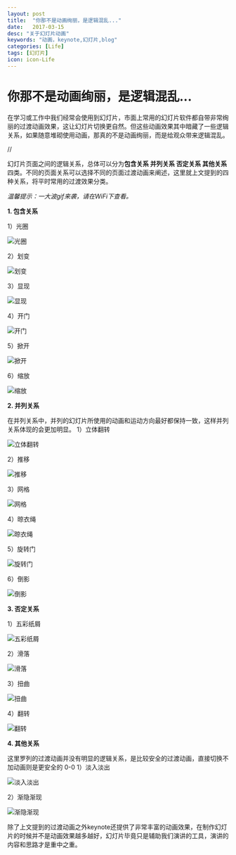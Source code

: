 ```yaml
---
layout: post
title:  "你那不是动画绚丽，是逻辑混乱..."
date:   2017-03-15
desc: "关于幻灯片动画"
keywords: "动画，keynote,幻灯片,blog"
categories: [Life]
tags: [幻灯片]
icon: icon-Life
---
```

# 你那不是动画绚丽，是逻辑混乱...



在学习或工作中我们经常会使用到幻灯片，市面上常用的幻灯片软件都自带非常绚丽的过渡动画效果，这让幻灯片切换更自然。但这些动画效果其中暗藏了一些逻辑关系，如果随意堆砌使用动画，那真的不是动画绚丽，而是给观众带来逻辑混乱。

// 

幻灯片页面之间的逻辑关系，总体可以分为**包含关系 并列关系 否定关系 其他关系**四类。不同的页面关系可以选择不同的页面过渡动画来阐述，这里就上文提到的四种关系，将平时常用的过渡效果分类。

*温馨提示：一大波gif来袭，请在WiFi下查看。*

**1. 包含关系**


1）光圈

![光圈](http://ww1.sinaimg.cn/mw690/a452f3fagy1fdywjp9r8hg20dc09xqdr.gif)

2）划变

![划变](http://ww1.sinaimg.cn/mw690/a452f3fagy1fdywjod3uug20dc09x0y7.gif)

3）显现

![显现](http://ww1.sinaimg.cn/mw690/a452f3fagy1fdywjo5hhxg20dc09xwiq.gif)

4）开门

![开门](http://ww1.sinaimg.cn/mw690/a452f3fagy1fdywjo0ortg20dc09xwiq.gif)

5）掀开

![掀开](http://ww1.sinaimg.cn/mw690/a452f3fagy1fdywjo2zw8g20dc09xgqj.gif)

6）缩放

![缩放](http://ww1.sinaimg.cn/mw690/a452f3fagy1fdywjnztjug20dc09x42j.gif)

**2. 并列关系**

在并列关系中，并列的幻灯片所使用的动画和运动方向最好都保持一致，这样并列关系体现的会更加明显。
1）立体翻转

![立体翻转](http://ww1.sinaimg.cn/mw690/a452f3fagy1fdywjow2y4g20dc09x45t.gif)

2）推移

![推移](http://ww1.sinaimg.cn/mw690/a452f3fagy1fdywjodgdgg20dc09xwjd.gif)

3）网格

![网格](http://ww1.sinaimg.cn/mw690/a452f3fagy1fdywjodklqg20dc09xn28.gif)

4）晾衣绳

![晾衣绳](http://ww1.sinaimg.cn/mw690/a452f3fagy1fdywjowktmg20dc09xqa7.gif)

5）旋转门

![旋转门](http://ww1.sinaimg.cn/mw690/a452f3fagy1fdywjoluy1g20dc09x0yd.gif)

6）倒影

![倒影](http://ww1.sinaimg.cn/mw690/a452f3fagy1fdywjop0mxg20dc09x45w.gif)

**3. 否定关系**

1）五彩纸屑

![五彩纸屑](http://ww1.sinaimg.cn/mw690/a452f3fagy1fdywjq5m89g20dc09xnpe.gif)

2）滑落

![滑落](http://ww1.sinaimg.cn/mw690/a452f3fagy1fdywjnsrkfg20dc09xacz.gif)

3）扭曲

![扭曲](http://ww1.sinaimg.cn/mw690/a452f3fagy1fdywjp1k15g20dc09xn6p.gif)

4）翻转

![翻转](http://ww1.sinaimg.cn/mw690/a452f3fagy1fdywjo6f0hg20dc09xwi9.gif)

**4. 其他关系**

这里罗列的过渡动画并没有明显的逻辑关系，是比较安全的过渡动画，直接切换不加动画则是更安全的 0-0
1）淡入淡出

![淡入淡出](http://ww1.sinaimg.cn/large/a452f3fagy1fdywiabrexg20dc09x78s.gif)

2）渐隐渐现

![渐隐渐现](http://ww1.sinaimg.cn/mw690/a452f3fagy1fdywjorp7bg20dc09xgsj.gif)

除了上文提到的过渡动画之外keynote还提供了非常丰富的动画效果，在制作幻灯片的时候并不是动画效果越多越好，幻灯片毕竟只是辅助我们演讲的工具，演讲的内容和思路才是重中之重。


